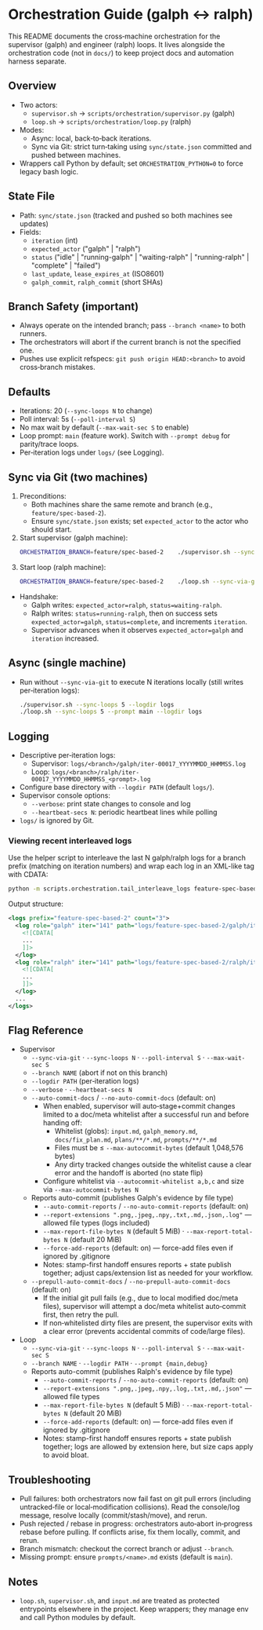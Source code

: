 # Orchestration Guide (galph ↔ ralph)

This README documents the cross‑machine orchestration for the supervisor (galph) and engineer (ralph) loops. It lives alongside the orchestration code (not in `docs/`) to keep project docs and automation harness separate.

## Overview
- Two actors:
  - `supervisor.sh` → `scripts/orchestration/supervisor.py` (galph)
  - `loop.sh` → `scripts/orchestration/loop.py` (ralph)
- Modes:
  - Async: local, back‑to‑back iterations.
  - Sync via Git: strict turn‑taking using `sync/state.json` committed and pushed between machines.
- Wrappers call Python by default; set `ORCHESTRATION_PYTHON=0` to force legacy bash logic.

## State File
- Path: `sync/state.json` (tracked and pushed so both machines see updates)
- Fields:
  - `iteration` (int)
  - `expected_actor` ("galph" | "ralph")
  - `status` ("idle" | "running-galph" | "waiting-ralph" | "running-ralph" | "complete" | "failed")
  - `last_update`, `lease_expires_at` (ISO8601)
  - `galph_commit`, `ralph_commit` (short SHAs)

## Branch Safety (important)
- Always operate on the intended branch; pass `--branch <name>` to both runners.
- The orchestrators will abort if the current branch is not the specified one.
- Pushes use explicit refspecs: `git push origin HEAD:<branch>` to avoid cross‑branch mistakes.

## Defaults
- Iterations: 20 (`--sync-loops N` to change)
- Poll interval: 5s (`--poll-interval S`)
- No max wait by default (`--max-wait-sec S` to enable)
- Loop prompt: `main` (feature work). Switch with `--prompt debug` for parity/trace loops.
- Per‑iteration logs under `logs/` (see Logging).

## Sync via Git (two machines)
1) Preconditions:
   - Both machines share the same remote and branch (e.g., `feature/spec-based-2`).
   - Ensure `sync/state.json` exists; set `expected_actor` to the actor who should start.
2) Start supervisor (galph machine):
   ```bash
   ORCHESTRATION_BRANCH=feature/spec-based-2    ./supervisor.sh --sync-via-git --branch feature/spec-based-2      --sync-loops 20 --logdir logs --verbose --heartbeat-secs 10
   ```
3) Start loop (ralph machine):
   ```bash
   ORCHESTRATION_BRANCH=feature/spec-based-2    ./loop.sh --sync-via-git --branch feature/spec-based-2      --sync-loops 20 --prompt main --logdir logs
   ```
- Handshake:
  - Galph writes: `expected_actor=ralph`, `status=waiting-ralph`.
  - Ralph writes: `status=running-ralph`, then on success sets `expected_actor=galph`, `status=complete`, and increments `iteration`.
  - Supervisor advances when it observes `expected_actor=galph` and `iteration` increased.

## Async (single machine)
- Run without `--sync-via-git` to execute N iterations locally (still writes per‑iteration logs):
  ```bash
  ./supervisor.sh --sync-loops 5 --logdir logs
  ./loop.sh --sync-loops 5 --prompt main --logdir logs
  ```

## Logging
- Descriptive per‑iteration logs:
  - Supervisor: `logs/<branch>/galph/iter-00017_YYYYMMDD_HHMMSS.log`
  - Loop: `logs/<branch>/ralph/iter-00017_YYYYMMDD_HHMMSS_<prompt>.log`
- Configure base directory with `--logdir PATH` (default `logs/`).
- Supervisor console options:
  - `--verbose`: print state changes to console and log
  - `--heartbeat-secs N`: periodic heartbeat lines while polling
- `logs/` is ignored by Git.

### Viewing recent interleaved logs

Use the helper script to interleave the last N galph/ralph logs for a branch prefix (matching on iteration numbers) and wrap each log in an XML-like tag with CDATA:

```bash
python -m scripts.orchestration.tail_interleave_logs feature-spec-based-2 -n 3
```

Output structure:

```xml
<logs prefix="feature-spec-based-2" count="3">
  <log role="galph" iter="141" path="logs/feature-spec-based-2/galph/iter-00141_....log">
    <![CDATA[
    ...
    ]]>
  </log>
  <log role="ralph" iter="141" path="logs/feature-spec-based-2/ralph/iter-00141_....log">
    <![CDATA[
    ...
    ]]>
  </log>
  ...
</logs>
```

## Flag Reference
- Supervisor
  - `--sync-via-git` · `--sync-loops N` · `--poll-interval S` · `--max-wait-sec S`
  - `--branch NAME` (abort if not on this branch)
  - `--logdir PATH` (per‑iteration logs)
  - `--verbose` · `--heartbeat-secs N`
  - `--auto-commit-docs` / `--no-auto-commit-docs` (default: on)
    - When enabled, supervisor will auto‑stage+commit changes limited to a doc/meta whitelist after a successful run and before handing off:
      - Whitelist (globs): `input.md`, `galph_memory.md`, `docs/fix_plan.md`, `plans/**/*.md`, `prompts/**/*.md`
      - Files must be ≤ `--max-autocommit-bytes` (default 1,048,576 bytes)
      - Any dirty tracked changes outside the whitelist cause a clear error and the handoff is aborted (no state flip)
    - Configure whitelist via `--autocommit-whitelist a,b,c` and size via `--max-autocommit-bytes N`
  - Reports auto-commit (publishes Galph's evidence by file type)
    - `--auto-commit-reports` / `--no-auto-commit-reports` (default: on)
    - `--report-extensions ".png,.jpeg,.npy,.txt,.md,.json,.log"` — allowed file types (logs included)
    - `--max-report-file-bytes N` (default 5 MiB) · `--max-report-total-bytes N` (default 20 MiB)
    - `--force-add-reports` (default: on) — force-add files even if ignored by .gitignore
    - Notes: stamp-first handoff ensures reports + state publish together; adjust caps/extension list as needed for your workflow.
  - `--prepull-auto-commit-docs` / `--no-prepull-auto-commit-docs` (default: on)
    - If the initial git pull fails (e.g., due to local modified doc/meta files), supervisor will attempt a doc/meta whitelist auto‑commit first, then retry the pull.
    - If non‑whitelisted dirty files are present, the supervisor exits with a clear error (prevents accidental commits of code/large files).
- Loop
  - `--sync-via-git` · `--sync-loops N` · `--poll-interval S` · `--max-wait-sec S`
  - `--branch NAME` · `--logdir PATH` · `--prompt {main,debug}`
  - Reports auto-commit (publishes Ralph's evidence by file type)
    - `--auto-commit-reports` / `--no-auto-commit-reports` (default: on)
    - `--report-extensions ".png,.jpeg,.npy,.log,.txt,.md,.json"` — allowed file types
    - `--max-report-file-bytes N` (default 5 MiB) · `--max-report-total-bytes N` (default 20 MiB)
    - `--force-add-reports` (default: on) — force-add files even if ignored by .gitignore
    - Notes: stamp-first handoff ensures reports + state publish together; logs are allowed by extension here, but size caps apply to avoid bloat.

## Troubleshooting
- Pull failures: both orchestrators now fail fast on git pull errors (including untracked‑file or local‑modification collisions). Read the console/log message, resolve locally (commit/stash/move), and rerun.
- Push rejected / rebase in progress: orchestrators auto‑abort in‑progress rebase before pulling. If conflicts arise, fix them locally, commit, and rerun.
- Branch mismatch: checkout the correct branch or adjust `--branch`.
- Missing prompt: ensure `prompts/<name>.md` exists (default is `main`).

## Notes
- `loop.sh`, `supervisor.sh`, and `input.md` are treated as protected entrypoints elsewhere in the project. Keep wrappers; they manage env and call Python modules by default.
